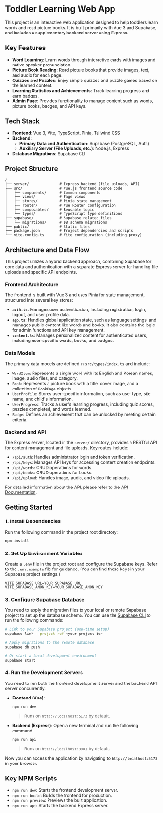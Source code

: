 # Toddler Learning Web App

This project is an interactive web application designed to help toddlers learn words and read picture books. It is built primarily with Vue 3 and Supabase, and includes a supplementary backend server using Express.

## Key Features

- **Word Learning**: Learn words through interactive cards with images and native speaker pronunciation.
- **Picture Book Reading**: Read picture books that provide images, text, and audio for each page.
- **Quizzes and Puzzles**: Enjoy simple quizzes and puzzle games based on the learned content.
- **Learning Statistics and Achievements**: Track learning progress and earn badges.
- **Admin Page**: Provides functionality to manage content such as words, picture books, badges, and API keys.

## Tech Stack

- **Frontend**: Vue 3, Vite, TypeScript, Pinia, Tailwind CSS
- **Backend**:
    - **Primary Data and Authentication**: Supabase (PostgreSQL, Auth)
    - **Auxiliary Server (File Uploads, etc.)**: Node.js, Express
- **Database Migrations**: Supabase CLI

## Project Structure

```
/
├── server/              # Express backend (file uploads, API)
├── src/                 # Vue.js frontend source code
│   ├── components/      # Common components
│   ├── views/           # Page views
│   ├── stores/          # Pinia state management
│   ├── router/          # Vue Router configuration
│   ├── composables/     # Reusable logic
│   └── types/           # TypeScript type definitions
├── supabase/            # Supabase related files
│   └── migrations/      # DB schema migrations
├── public/              # Static files
├── package.json         # Project dependencies and scripts
└── vite.config.ts       # Vite configuration (including proxy)
```

## Architecture and Data Flow

This project utilizes a hybrid backend approach, combining Supabase for core data and authentication with a separate Express server for handling file uploads and specific API endpoints.

### Frontend Architecture

The frontend is built with Vue 3 and uses Pinia for state management, structured into several key stores:

- **`auth.ts`**: Manages user authentication, including registration, login, logout, and user profile data.
- **`app.ts`**: Handles global application state, such as language settings, and manages public content like words and books. It also contains the logic for admin functions and API key management.
- **`content.ts`**: Manages personalized content for authenticated users, including user-specific words, books, and badges.

### Data Models

The primary data models are defined in `src/types/index.ts` and include:

- `WordItem`: Represents a single word with its English and Korean names, image, audio files, and category.
- `Book`: Represents a picture book with a title, cover image, and a collection of `BookPage` objects.
- `UserProfile`: Stores user-specific information, such as user type, site name, and child's information.
- `UserProgress`: Tracks a user's learning progress, including quiz scores, puzzles completed, and words learned.
- `Badge`: Defines an achievement that can be unlocked by meeting certain criteria.

### Backend and API

The Express server, located in the `server/` directory, provides a RESTful API for content management and file uploads. Key routes include:

- `/api/auth`: Handles administrator login and token verification.
- `/api/keys`: Manages API keys for accessing content creation endpoints.
- `/api/words`: CRUD operations for words.
- `/api/books`: CRUD operations for books.
- `/api/upload`: Handles image, audio, and video file uploads.

For detailed information about the API, please refer to the [API Documentation](API_DOCS.md).

## Getting Started

### 1. Install Dependencies

Run the following command in the project root directory:

```bash
npm install
```

### 2. Set Up Environment Variables

Create a `.env` file in the project root and configure the Supabase keys. Refer to the `.env.example` file for guidance. (You can find these keys in your Supabase project settings.)

```
VITE_SUPABASE_URL=YOUR_SUPABASE_URL
VITE_SUPABASE_ANON_KEY=YOUR_SUPABASE_ANON_KEY
```

### 3. Configure Supabase Database

You need to apply the migration files to your local or remote Supabase project to set up the database schema. You can use the [Supabase CLI](https://supabase.com/docs/guides/cli) to run the following commands:

```bash
# Link to your Supabase project (one-time setup)
supabase link --project-ref <your-project-id>

# Apply migrations to the remote database
supabase db push

# Or start a local development environment
supabase start
```

### 4. Run the Development Servers

You need to run both the frontend development server and the backend API server concurrently.

- **Frontend (Vue)**:
  ```bash
  npm run dev
  ```
  > Runs on `http://localhost:5173` by default.

- **Backend (Express)**:
  Open a new terminal and run the following command:
  ```bash
  npm run api
  ```
  > Runs on `http://localhost:3001` by default.

Now you can access the application by navigating to `http://localhost:5173` in your browser.

## Key NPM Scripts

- `npm run dev`: Starts the frontend development server.
- `npm run build`: Builds the frontend for production.
- `npm run preview`: Previews the built application.
- `npm run api`: Starts the backend Express server.
